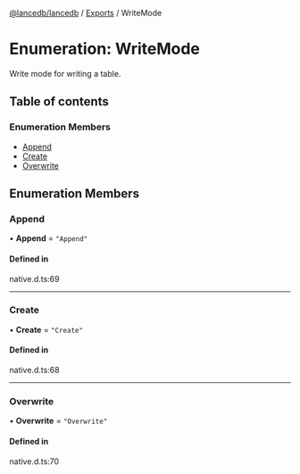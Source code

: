 [@lancedb/lancedb](../README.md) / [Exports](../modules.md) / WriteMode

# Enumeration: WriteMode

Write mode for writing a table.

## Table of contents

### Enumeration Members

- [Append](WriteMode.md#append)
- [Create](WriteMode.md#create)
- [Overwrite](WriteMode.md#overwrite)

## Enumeration Members

### Append

• **Append** = ``"Append"``

#### Defined in

native.d.ts:69

___

### Create

• **Create** = ``"Create"``

#### Defined in

native.d.ts:68

___

### Overwrite

• **Overwrite** = ``"Overwrite"``

#### Defined in

native.d.ts:70
